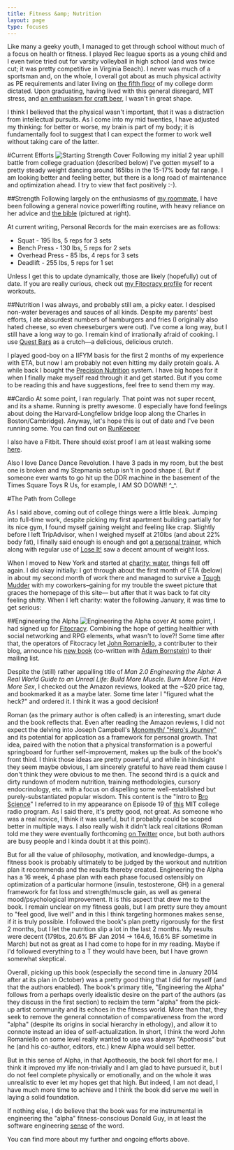 ```yaml
---
title: Fitness &amp; Nutrition
layout: page
type: focuses
---
```


Like many a geeky youth, I managed to get through school without much of a focus on health or fitness. I played Rec league sports as a young child and I even twice tried out for varsity volleyball in high school (and was twice cut; it was pretty competitive in Virginia Beach). I never was much of a sportsman and, on the whole, I overall got about as much physical activity as PE requirements and later living on [the fifth floor](http://web.mit.edu/florey/www/) of my college dorm dictated. Upon graduating, having lived with this general disregard, MIT stress, and [an enthusiasm for craft beer](/beer), I wasn't in great shape.

I think I believed that the physical wasn't important, that it was a distraction from intellectual pursuits. As I come into my mid twenties, I have adjusted my thinking: for better or worse, my brain is part of my body; it is fundamentally fool to suggest that I can expect the former to work well without taking care of the latter.

#Current Efforts
![Starting Strength Cover](https://d202m5krfqbpi5.cloudfront.net/books/1322334941l/13112770.jpg)
Following my initial 2 year uphill battle from college graduation (described below) I've gotten myself to a pretty steady weight dancing around 165lbs in the 15-17% body fat range. I am looking better and feeling better, but there is a long road of maintenance and optimization ahead. I try to view that fact positively :-).

##Strength
Following largely on the enthusiasms of [my roommate](https://twitter.com/kasittig), I have been following a general novice powerlifting routine, with heavy reliance on her advice and [the bible](http://amzn.to/1gZYYur) (pictured at right).

At current writing, Personal Records for the main exercises are as follows:

  * Squat - 195 lbs, 5 reps for 3 sets
  * Bench Press - 130 lbs, 5 reps for 2 sets
  * Overhead Press - 85 lbs, 4 reps for 3 sets
  * Deadlift - 255 lbs, 5 reps for 1 set

Unless I get this to update dynamically, those are likely (hopefully) out of date. If you are really curious, check out [my Fitocracy profile](https://www.fitocracy.com/profile/donaldguy/?activities) for recent workouts.

##Nutrition
I was always, and probably still am, a picky eater. I despised non-water beverages and sauces of all kinds. Despite my parents' best efforts, I ate absurdest numbers of hamburgers and fries (I originally also hated cheese, so even cheeseburgers were out). I've come a long way, but I still have a long way to go. I remain kind of irrationally afraid of cooking. I use [Quest Bars](http://www.questproteinbar.com/) as a crutch—a delicious, delicious crutch.

I played good-boy on a IIFYM basis for the first 2 months of my experience with ETA, but now I am probably not even hitting my daily protein goals. A while back I bought the [Precision Nutrition](http://www.precisionnutrition.com/books) system. I have big hopes for it when I finally make myself read through it and get started. But if you come to be reading this and have suggestions, feel free to send them my way.

##Cardio
At some point, I ran regularly. That point was not super recent, and its a shame. Running is pretty awesome. (I especially have fond feelings about doing the Harvard-Longfellow bridge loop along the Charles in Boston/Cambridge). Anyway, let's hope this is out of date and I've been running some. You can find out on [RunKeeper](http://runkeeper.com/user/933170254/profile)

I also have a Fitbit. There should exist proof I am at least walking some [here](https://www.fitbit.com/user/24LCP2).

Also I love Dance Dance Revolution. I have 3 pads in my room, but the best one is broken and my Stepmania setup isn't in good shape :(. But if someone ever wants to go hit up the DDR machine in the basement of the Times Square Toys R Us, for example, I AM SO DOWN!! ^_^.


#The Path from College

 As I said above, coming out of college things were a little bleak. Jumping into full-time work, despite picking my first apartment building partially for its nice gym, I found myself gaining weight and feeling like crap. Slightly before I left TripAdvisor, when I weighed myself at 210lbs (and about 22% body fat), I finally said enough is enough and got [a personal trainer](www.linkedin.com/pub/rocco-venneri/21/1bb/387), which along with regular use of [Lose It!](http://loseit.com/) saw a decent amount of weight loss. 

 When I moved to New York and started at [charity: water](http://charitywater.org), things fell off again. I did okay initially: I got through about the first month of ETA (below) in about my second month of work there and managed to survive a [Tough Mudder](https://toughmudder.com/) with my coworkers–gaining for my trouble the sweet picture that graces the homepage of this site— but after that it
 was back to fat city feeling shitty. When I left charity: water the following January, it was time to get serious:
 
##Engineering the Alpha
![Engineering the Alpha cover](https://d202m5krfqbpi5.cloudfront.net/books/1360564958l/15818381.jpg)
At some point, I had signed up for [Fitocracy](http://fitocracy.com). Combining the hope of getting healthier with social networking and RPG elements, what wasn't to love?! Some time after that, the operators of Fitocracy let [John Romaniello](http://www.romanfitnesssystems.com/), a contributer to their blog, announce his [new book](http://amzn.to/NIvuci) (co-written with [Adam Bornstein](http://www.bornfitness.com/)) to their mailing list.

Despite the (still) rather appalling title of _Man 2.0 Engineering the Alpha: A Real World Guide to an Unreal Life: Build More Muscle. Burn More Fat. Have More Sex_, I checked out the Amazon reviews, looked at the ~$20 price tag, and bookmarked it as a maybe later. Some time later I "figured what the heck?" and ordered it. I think it was a good decision!

Roman (as the primary author is often called) is an interesting, smart dude and the book reflects that. Even after reading the Amazon reviews, I did not expect the delving into Joseph Campbell's [Monomyth/ "Hero's Journey"](http://en.wikipedia.org/wiki/Monomyth) and its potential for application as a framework for personal growth. That idea, paired with the notion that a physical transformation is a powerful springboard for further self-improvement, makes up the bulk of the book's front third. I think those ideas are pretty powerful, and while in hindsight they seem maybe obvious, I am sincerely grateful to have read them cause I don't think they were obvious to me then. The second third is a quick and dirty rundown of modern nutrition, training methodologies, cursory endocrinology, etc. with a focus on dispelling some well-established but purely-substantiated popular wisdom. This content is the "Intro to [Bro Science](http://www.youtube.com/user/BroScienceLife)" I referred to in my appearance on Episode 19 of [this](http://anhourwasted.mit.edu/) MIT college radio program. As I said there, it's pretty good, not great. As someone who was a real novice, I think it was useful, but it probably could be scoped better in multiple ways. I also really wish it didn't lack real citations (Roman told me they were eventually forthcoming [on Twitter](https://twitter.com/JohnRomaniello/status/362776597603942401) once, but both authors are busy people and I kinda doubt it at this point).

But for all the value of philosophy, motivation, and knowledge-dumps, a fitness book is probably ultimately to be judged by the workout and nutrition plan it recommends and the results thereby created. Engineering the Alpha has a 16 week, 4 phase plan with each phase focused ostensibly on optimization of a particular hormone (insulin, testosterone, GH) in a general framework for fat loss and strength/muscle gain, as well as general mood/psychological improvement. It is this aspect that drew me to the book. I remain unclear on my fitness goals, but I am pretty sure they amount to "feel good, live well" and in this I think targeting hormones makes sense, if it is truly possible. I followed the book's plan pretty rigorously for the first 2 months, but I let the nutrition slip a lot in the last 2 months. My results were decent (179lbs, 20.6% BF Jan 2014 -> 164.6, 16.6% BF sometime in March) but not as great as I had come to hope for in my reading. Maybe if I'd followed everything to a T they would have been, but I have grown somewhat skeptical.

Overall, picking up this book (especially the second time in January 2014 after at its plan in October) was a pretty good thing that I did for myself (and that the authors enabled). The book's primary title, "Engineering the Alpha" follows from a perhaps overly idealistic
desire on the part of the authors (as they discuss in the first section) to reclaim the term "alpha" from the pick-up artist community and its echoes in the fitness world. More than that, they seek to remove the general connotation of comparativeness from the word "alpha" (despite its origins in social hierarchy in ethology), and allow it to connote instead an idea of self-actualization. In short, I think the word John Romaniello on some level really wanted to use was always "Apotheosis" but he (and his co-author, editors, etc.) knew Alpha would sell better.

But in this sense of Alpha, in that Apotheosis, the book fell short for me. I think it improved my life non-trivially and I am glad to have pursued it, but I do not feel complete physically or emotionally, and on the whole it was unrealistic to ever let my hopes get that high. But indeed, I am not dead, I have much more time to achieve and I think the book did serve me well in laying a solid foundation.

If nothing else, I do believe that the book was for me instrumental in engineering the "alpha" fitness-conscious Donald Guy, in at least the software engineering [sense](http://en.wikipedia.org/wiki/Software_release_life_cycle#Alpha) of the word.

You can find more about my further and ongoing efforts above.
